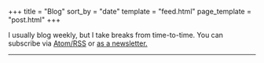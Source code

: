 +++
title = "Blog"
sort_by = "date"
template = "feed.html"
page_template = "post.html"
+++

I usually blog weekly, but I take breaks from time-to-time. You can subscribe via [Atom/RSS](/atom.xml) or [as a newsletter.](https://buttondown.email/doamatto)

---
